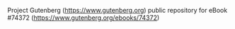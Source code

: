 Project Gutenberg (https://www.gutenberg.org) public repository for
eBook #74372 (https://www.gutenberg.org/ebooks/74372)
